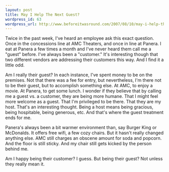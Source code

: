 ```yaml
--- 
layout: post
title: May I Help The Next Guest?
wordpress_id: 63
wordpress_url: http://www.beforeitwasround.com/2007/08/10/may-i-help-the-next-guest/
---
```

Twice in the past week, I've heard an employee ask this exact question.  Once in the concessions line at AMC Theaters, and once in line at Panera.  I eat at Panera a few times a month and I've never heard them call me a "guest" before.  I've always been a "customer."  It's interesting though that two different vendors are addressing their customers this way.  And I find it a little odd.

Am I really their guest?  In each instance, I've spent money to be on the premises.  Not that there was a fee for entry, but nevertheless, I'm there not to be their guest, but to accomplish something else.  At AMC, to enjoy a movie.  At Panera, to get some lunch.  I wonder if they believe that by calling me a guest vs. a customer, they are being more humane.  That I might feel more welcome as a guest.  That I'm privileged to be there.  That they are my host.  That's an interesting thought.  Being a host means being gracious, being hospitable, being generous, etc.  And that's where the guest treatment ends for me.  

Panera's always been a bit warmer environment than, say Burger King or McDonalds.  It offers free wifi, a few cozy chairs.  But it hasn't really changed anything else.  AMC still charges an obscene amount for soda and popcorn. And the floor is still sticky. And my chair still gets kicked by the person behind me.

Am I happy being their customer?  I guess.  But being their guest?  Not unless they really mean it.
